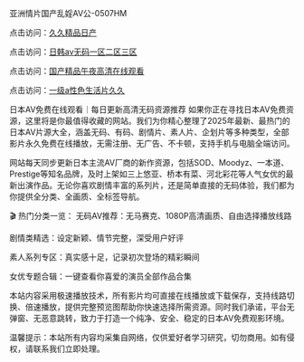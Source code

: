 亚洲情片国产乱婬AV公-0507HM

点击访问：<a href="https://gfd-5xg.pages.dev/">久久精品日产</a>

点击访问：<a href="https://bsdf-5f5.pages.dev/">日韩av无码一区二区三区</a>

点击访问：<a href="https://bsdf-5f5.pages.dev/">国产精品午夜高清在线观看</a>

点击访问：<a href="https://bered.pages.dev/">一级a性色生活片久久</a>

日本AV免费在线观看｜每日更新高清无码资源推荐
如果你正在寻找日本AV免费资源，这里将是你最值得收藏的网站。我们为你精心整理了2025年最新、最热门的日本AV片源大全，涵盖无码、有码、剧情片、素人片、企划片等多种类型，全部影片永久免费在线播放，无需注册、无广告、不卡顿，支持手机与电脑全端访问。

网站每天同步更新日本主流AV厂商的新作资源，包括SOD、Moodyz、一本道、Prestige等知名品牌，及时上架如三上悠亚、桥本有菜、河北彩花等人气女优的最新出演作品。无论你喜欢剧情丰富的系列片，还是简单直接的无码体验，我们都为你提供全分类、全画质、全标签导航。

🎬 热门分类一览：
无码AV推荐：无马赛克、1080P高清画质、自由选择播放线路

剧情类精选：设定新颖、情节完整，深受用户好评

素人系列专区：真实感十足，记录初次登场的精彩瞬间

女优专题合辑：一键查看你喜爱的演员全部作品合集

本站内容采用极速播放技术，所有影片均可直接在线播放或下载保存，支持线路切换、倍速播放，提供完整预览图帮助你快速选择所需资源。同时我们承诺，平台无弹窗、无恶意跳转，致力于打造一个纯净、安全、稳定的日本AV免费观影环境。

温馨提示：本站所有内容均采集自网络，仅供爱好者学习研究，切勿商用。如有侵权，请联系我们立即处理。

<span style="display:none;">[Canonical link](）</span>

